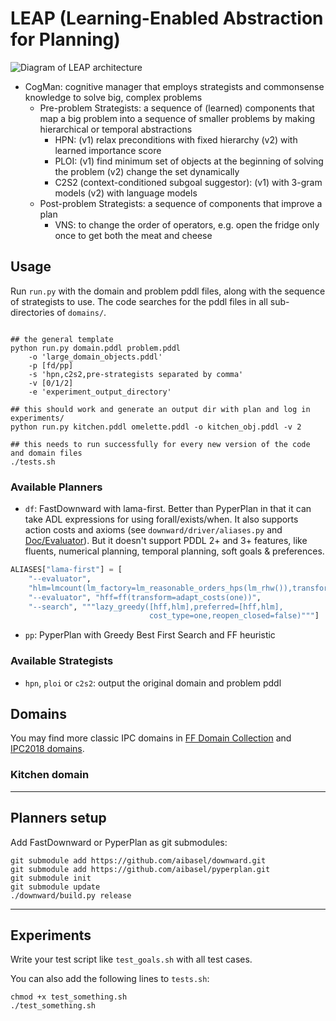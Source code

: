 # LEAP (Learning-Enabled Abstraction for Planning)

![Diagram of LEAP architecture](docs/diagram.png)

* CogMan: cognitive manager that employs strategists and commonsense knowledge to solve big, complex problems
	* Pre-problem Strategists: a sequence of (learned) components that map a big problem into a sequence of smaller problems by making hierarchical or temporal abstractions
		* HPN: (v1) relax preconditions with fixed hierarchy (v2) with learned importance score
		* PLOI: (v1) find minimum set of objects at the beginning of solving the problem (v2) change the set dynamically
		* C2S2 (context-conditioned subgoal suggestor): (v1) with 3-gram models (v2) with language models 
	* Post-problem Strategists: a sequence of components that improve a plan 
		* VNS: to change the order of operators, e.g. open the fridge only once to get both the meat and cheese

## Usage

Run `run.py` with the domain and problem pddl files, along with the sequence of strategists to use. The code searches for the pddl files in all sub-directories of `domains/`.

```

## the general template
python run.py domain.pddl problem.pddl 
    -o 'large_domain_objects.pddl' 
    -p [fd/pp] 
    -s 'hpn,c2s2,pre-strategists separated by comma' 
    -v [0/1/2] 
    -e 'experiment_output_directory'

## this should work and generate an output dir with plan and log in experiments/
python run.py kitchen.pddl omelette.pddl -o kitchen_obj.pddl -v 2

## this needs to run successfully for every new version of the code and domain files
./tests.sh
```

### Available Planners

* `df`: FastDownward with lama-first. Better than PyperPlan in that it can take ADL expressions for using forall/exists/when. It also supports action costs and axioms (see `downward/driver/aliases.py` and [Doc/Evaluator](http://www.fast-downward.org/Doc/Evaluator#Landmark-count_heuristic)). But it doesn't support PDDL 2+ and 3+ features, like fluents, numerical planning, temporal planning, soft goals & preferences.

```python
ALIASES["lama-first"] = [
    "--evaluator",
    "hlm=lmcount(lm_factory=lm_reasonable_orders_hps(lm_rhw()),transform=adapt_costs(one),pref=false)",
    "--evaluator", "hff=ff(transform=adapt_costs(one))",
    "--search", """lazy_greedy([hff,hlm],preferred=[hff,hlm],
                               cost_type=one,reopen_closed=false)"""]
```

* `pp`: PyperPlan with Greedy Best First Search and FF heuristic

### Available Strategists

* `hpn`, `ploi` or `c2s2`: output the original domain and problem pddl

## Domains

You may find more classic IPC domains in [FF Domain Collection](https://fai.cs.uni-saarland.de/hoffmann/ff-domains.html) and [IPC2018 domains](https://bitbucket.org/ipc2018-classical/domains/src/master/).

### Kitchen domain



---

## Planners setup

Add FastDownward or PyperPlan as git submodules:

```
git submodule add https://github.com/aibasel/downward.git
git submodule add https://github.com/aibasel/pyperplan.git
git submodule init
git submodule update
./downward/build.py release
```

---

## Experiments

Write your test script like `test_goals.sh` with all test cases. 

You can also add the following lines to `tests.sh`:

```
chmod +x test_something.sh
./test_something.sh
```
